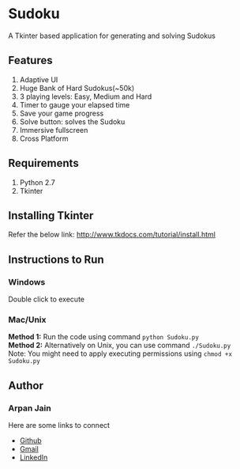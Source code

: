# Sudoku
A Tkinter based application for generating and solving Sudokus

## Features
1. Adaptive UI
2. Huge Bank of Hard Sudokus(~50k)
3. 3 playing levels: Easy, Medium and Hard
4. Timer to gauge your elapsed time 
5. Save your game progress
6. Solve button: solves the Sudoku
7. Immersive fullscreen
8. Cross Platform

## Requirements
1. Python 2.7
2. Tkinter

## Installing Tkinter
Refer the below link:
http://www.tkdocs.com/tutorial/install.html

## Instructions to Run
### Windows
Double click to execute

### Mac/Unix
**Method 1:** Run the code using command `python Sudoku.py`  
**Method 2:** Alternatively on Unix, you can use command `./Sudoku.py`  
          Note: You might need to apply executing permissions using `chmod +x Sudoku.py`

## Author
### Arpan Jain
Here are some links to connect
* [Github](https://github.com/arpanjain97)  
* [Gmail](mailto://arpanjain97@gmail.com)  
* [LinkedIn](https://www.linkedin.com/in/arpan-jain-02904313b) 
